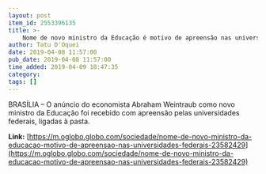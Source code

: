 ```yaml
---
layout: post
item_id: 2553396135
title: >-
    Nome de novo ministro da Educação é motivo de apreensão nas universidades federais
author: Tatu D'Oquei
date: 2019-04-08 11:57:00
pub_date: 2019-04-08 11:57:00
time_added: 2019-04-09 18:47:35
category: 
tags: []
---
```


BRASÍLIA – O anúncio do economista Abraham Weintraub como novo ministro da Educação foi recebido com apreensão pelas universidades federais, ligadas à pasta.

**Link:** [https://m.oglobo.globo.com/sociedade/nome-de-novo-ministro-da-educacao-motivo-de-apreensao-nas-universidades-federais-23582429](https://m.oglobo.globo.com/sociedade/nome-de-novo-ministro-da-educacao-motivo-de-apreensao-nas-universidades-federais-23582429)

